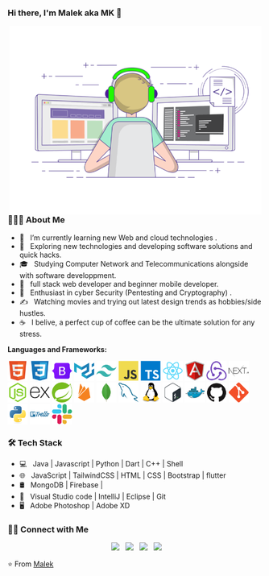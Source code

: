 ### Hi there, I'm Malek aka MK 👋 
<img align="right" alt="GIF" src="https://raw.githubusercontent.com/devSouvik/devSouvik/master/gif3.gif" width="500"/>

<h3> 👨🏻‍💻 About Me </h3>

- 🔭 &nbsp; I’m currently learning new Web and cloud technologies .
- 🤔 &nbsp; Exploring new technologies and developing software solutions and quick hacks.
- 🎓 &nbsp; Studying Computer Network and Telecommunications alongside with software developpment.
- 💼 &nbsp; full stack web developer and beginner mobile developer.
- 🌱 &nbsp; Enthusiast in cyber Security (Pentesting and Cryptography) .
- ✍️ &nbsp; Watching movies and trying out latest design trends as hobbies/side hustles.
- ☕ &nbsp; I belive, a perfect cup of coffee can be the ultimate solution for any stress. 


**Languages and Frameworks:**  
<p align="left">
<img width="40" height="40" alt="HTML5" src="https://github.com/devicons/devicon/blob/master/icons/html5/html5-original.svg"/>
<img width="40" height="40" alt="CSS3" src="https://github.com/devicons/devicon/blob/master/icons/css3/css3-original.svg"/>
<img width="40" height="40" alt="bootstrap" src="https://github.com/devicons/devicon/blob/master/icons/bootstrap/bootstrap-original.svg"/>
<img width="40" height="40" alt="mui" src="https://github.com/devicons/devicon/blob/master/icons/materialui/materialui-original.svg"/>
<img width="40" height="40" alt="tailwincss" src="https://github.com/devicons/devicon/blob/master/icons/tailwindcss/tailwindcss-plain.svg"/>
<img width="40" height="40" alt="javascript" src="https://github.com/devicons/devicon/blob/master/icons/javascript/javascript-original.svg"/>
<img width="40" height="40" alt="typescript" src="https://github.com/devicons/devicon/blob/master/icons/typescript/typescript-original.svg"/>
<img width="40" height="40" alt="react" src="https://github.com/devicons/devicon/blob/master/icons/react/react-original.svg"/>
<img width="40" height="40" alt="angular" src="https://github.com/devicons/devicon/blob/master/icons/angularjs/angularjs-original.svg"/>
<img width="40" height="40" alt="redux" src="https://github.com/devicons/devicon/blob/master/icons/redux/redux-original.svg"/>
<img width="40" height="40" alt="nextjs" src="https://github.com/devicons/devicon/blob/master/icons/nextjs/nextjs-original-wordmark.svg"/>
<img width="40" height="40" alt="nodejs" src="https://github.com/devicons/devicon/blob/master/icons/nodejs/nodejs-original.svg"/>
<img width="40" height="40" alt="express" src="https://github.com/devicons/devicon/blob/master/icons/express/express-original.svg"/>
<img width="40" height="40" alt="spring" src="https://github.com/devicons/devicon/blob/master/icons/spring/spring-original.svg"/>
<img width="40" height="40" alt="firebase" src="https://github.com/devicons/devicon/blob/master/icons/firebase/firebase-plain.svg"/>
<img width="40" height="40" alt="mongodb" src="https://github.com/devicons/devicon/blob/master/icons/mongodb/mongodb-original.svg"/>
<img width="40" height="40" alt="mysql" src="https://github.com/devicons/devicon/blob/master/icons/mysql/mysql-original.svg"/>
<img width="40" height="40" alt="linux" src="https://github.com/devicons/devicon/blob/master/icons/linux/linux-original.svg"/>
<img width="40" height="40" alt="bash" src="https://github.com/devicons/devicon/blob/master/icons/bash/bash-original.svg"/>
<img width="40" height="40" alt="docker" src="https://github.com/devicons/devicon/blob/master/icons/docker/docker-original.svg"/>
<img width="40" height="40" alt="github" src="https://github.com/devicons/devicon/blob/master/icons/github/github-original.svg"/>
<img width="40" height="40" alt="git" src="https://github.com/devicons/devicon/blob/master/icons/git/git-original.svg"/>
<img width="40" height="40" alt="python" src="https://github.com/devicons/devicon/blob/master/icons/python/python-original.svg">
<img width="40" height="40" alt="trello" src="https://github.com/devicons/devicon/blob/master/icons/trello/trello-plain-wordmark.svg"/>
<img width="40" height="40" alt="slack" src="https://github.com/devicons/devicon/blob/master/icons/slack/slack-original.svg"/>

<h3>🛠 Tech Stack</h3> 

- 💻 &nbsp; Java | Javascript | Python | Dart | C++ | Shell
- 🌐 &nbsp; JavaScript | TailwindCSS | HTML | CSS | Bootstrap | flutter
- 🛢 &nbsp;  MongoDB | Firebase | 
- 🔧 &nbsp;  Visual Studio code | IntelliJ | Eclipse | Git
- 🖥 &nbsp;  Adobe Photoshop | Adobe XD



<h3> 🤝🏻 Connect with Me </h3>

<p align="center">
&nbsp; <a href="https://twitter.com/ZaagMalek" target="_blank" rel="noopener noreferrer"><img src="https://img.icons8.com/plasticine/100/000000/twitter.png" width="50" /></a>  
&nbsp; <a href="https://www.instagram.com/zaagmalek/" target="_blank" rel="noopener noreferrer"><img src="https://img.icons8.com/plasticine/100/000000/instagram-new.png" width="50" /></a>  
&nbsp; <a href="https://www.linkedin.com/in/malekzaag/" target="_blank" rel="noopener noreferrer"><img src="https://img.icons8.com/plasticine/100/000000/linkedin.png" width="50" /></a>
&nbsp; <a href="zaag.malek1@gmail.com" target="_blank" rel="noopener noreferrer"><img src="https://img.icons8.com/plasticine/100/000000/gmail.png"  width="50" /></a>
</p>

⭐️ From [Malek](https://github.com/Malek-Zaag)

